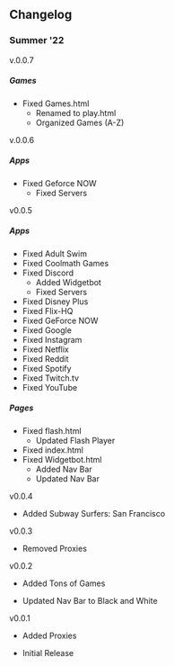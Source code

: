 ## Changelog
</div>

### Summer '22 

v.0.0.7

##### Games
- Fixed Games.html
    - Renamed to play.html
    - Organized Games (A-Z)

v.0.0.6

##### Apps
- Fixed Geforce NOW
    - Fixed Servers


v0.0.5

##### Apps

- Fixed Adult Swim
- Fixed Coolmath Games
- Fixed Discord
    - Added Widgetbot
    - Fixed Servers
- Fixed Disney Plus
- Fixed Flix-HQ
- Fixed GeForce NOW
- Fixed Google
- Fixed Instagram
- Fixed Netflix
- Fixed Reddit
- Fixed Spotify
- Fixed Twitch.tv
- Fixed YouTube

##### Pages

- Fixed flash.html
    - Updated Flash Player
- Fixed index.html
- Fixed Widgetbot.html
    - Added Nav Bar
    - Updated Nav Bar


v0.0.4
- Added Subway Surfers: San Francisco


v0.0.3
- Removed Proxies


v0.0.2 
- Added Tons of Games

- Updated Nav Bar to Black and White

v0.0.1
- Added Proxies

- Initial Release
